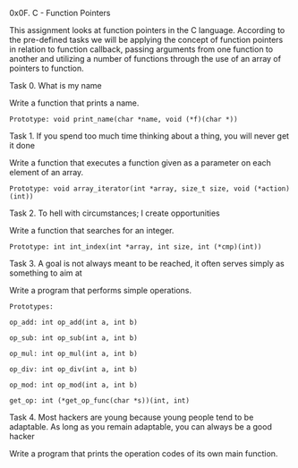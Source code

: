 0x0F. C - Function Pointers

This assignment looks at function pointers in the C language. According to the pre-defined tasks we will be applying the concept of function pointers in relation to function callback, passing arguments from one function to another and utilizing a number of functions through the use of an array of pointers to function.

Task 0. What is my name

Write a function that prints a name.

	Prototype: void print_name(char *name, void (*f)(char *))

Task 1. If you spend too much time thinking about a thing, you will never get it done

Write a function that executes a function given as a parameter on each element of an array.

	Prototype: void array_iterator(int *array, size_t size, void (*action)(int))

Task 2. To hell with circumstances; I create opportunities

Write a function that searches for an integer.

	Prototype: int int_index(int *array, int size, int (*cmp)(int))

Task 3. A goal is not always meant to be reached, it often serves simply as something to aim at

Write a program that performs simple operations.

	Prototypes:

	op_add: int op_add(int a, int b)

	op_sub: int op_sub(int a, int b)

	op_mul: int op_mul(int a, int b)

	op_div: int op_div(int a, int b)

	op_mod: int op_mod(int a, int b)

	get_op: int (*get_op_func(char *s))(int, int)


Task 4. Most hackers are young because young people tend to be adaptable. As long as you remain adaptable, you can always be a good hacker

Write a program that prints the operation codes of its own main function.

